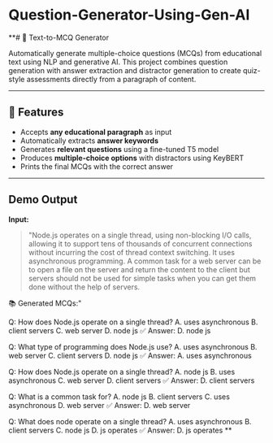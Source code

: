 # Question-Generator-Using-Gen-AI
**# 🧠 Text-to-MCQ Generator

Automatically generate multiple-choice questions (MCQs) from educational text using NLP and generative AI. This project combines question generation with answer extraction and distractor generation to create quiz-style assessments directly from a paragraph of content.

---

## 📌 Features

-  Accepts **any educational paragraph** as input
-  Automatically extracts **answer keywords**
-  Generates **relevant questions** using a fine-tuned T5 model
-  Produces **multiple-choice options** with distractors using KeyBERT
-  Prints the final MCQs with the correct answer

---

##  Demo Output

**Input:**
> "Node.js operates on a single thread, using non-blocking I/O calls, allowing it to support tens of thousands of concurrent connections without incurring the cost of thread context switching. It uses asynchronous programming. A common task for a web server can be to open a file on the server and return the content to the client but servers should not be used for simple tasks when you can get them done without the help of servers. 

📚 Generated MCQs:"

Q: How does Node.js operate on a single thread?
A. uses asynchronous
B. client servers
C. web server
D. node js
✅ Answer: D. node js

Q: What type of programming does Node.js use?
A. uses asynchronous
B. web server
C. client servers
D. node js
✅ Answer: A. uses asynchronous

Q: How does Node.js operate on a single thread?
A. node js
B. uses asynchronous
C. web server
D. client servers
✅ Answer: D. client servers

Q: What is a common task for?
A. node js
B. client servers
C. uses asynchronous
D. web server
✅ Answer: D. web server

Q: What does node operate on a single thread?
A. uses asynchronous
B. client servers
C. node js
D. js operates
✅ Answer: D. js operates
**
